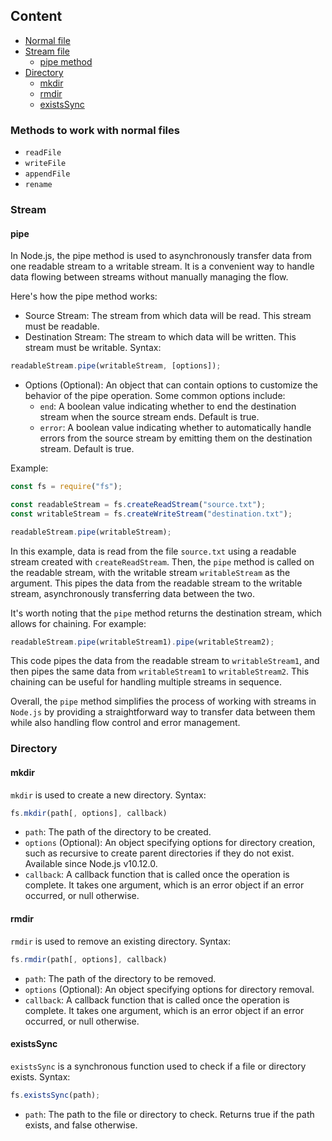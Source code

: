 ## Content

- [Normal file](#methods-to-work-with-normal-files)
- [Stream file](#stream)
  - [pipe method](#pipe)
- [Directory](#directory)
  - [mkdir](#mkdir)
  - [rmdir](#rmdir)
  - [existsSync](#existssync)

### Methods to work with normal files

- `readFile`
- `writeFile`
- `appendFile`
- `rename`

### Stream

#### pipe

In Node.js, the pipe method is used to asynchronously transfer data from one readable stream to a writable stream. It is a convenient way to handle data flowing between streams without manually managing the flow.

Here's how the pipe method works:

- Source Stream: The stream from which data will be read. This stream must be readable.
- Destination Stream: The stream to which data will be written. This stream must be writable.
  Syntax:

```js
readableStream.pipe(writableStream, [options]);
```

- Options (Optional): An object that can contain options to customize the behavior of the pipe operation. Some common options include:
  - `end`: A boolean value indicating whether to end the destination stream when the source stream ends. Default is true.
  - `error`: A boolean value indicating whether to automatically handle errors from the source stream by emitting them on the destination stream. Default is true.

Example:

```js
const fs = require("fs");

const readableStream = fs.createReadStream("source.txt");
const writableStream = fs.createWriteStream("destination.txt");

readableStream.pipe(writableStream);
```

In this example, data is read from the file `source.txt` using a readable stream created with `createReadStream`. Then, the `pipe` method is called on the readable stream, with the writable stream `writableStream` as the argument. This pipes the data from the readable stream to the writable stream, asynchronously transferring data between the two.

It's worth noting that the `pipe` method returns the destination stream, which allows for chaining. For example:

```js
readableStream.pipe(writableStream1).pipe(writableStream2);
```

This code pipes the data from the readable stream to `writableStream1`, and then pipes the same data from `writableStream1` to `writableStream2`. This chaining can be useful for handling multiple streams in sequence.

Overall, the `pipe` method simplifies the process of working with streams in `Node.js` by providing a straightforward way to transfer data between them while also handling flow control and error management.

### Directory

#### mkdir

`mkdir` is used to create a new directory.
Syntax:

```js
fs.mkdir(path[, options], callback)
```

- `path`: The path of the directory to be created.
- `options` (Optional): An object specifying options for directory creation, such as recursive to create parent directories if they do not exist. Available since Node.js v10.12.0.
- `callback`: A callback function that is called once the operation is complete. It takes one argument, which is an error object if an error occurred, or null otherwise.

#### rmdir

`rmdir` is used to remove an existing directory.
Syntax:

```js
fs.rmdir(path[, options], callback)
```

- `path`: The path of the directory to be removed.
- `options` (Optional): An object specifying options for directory removal.
- `callback`: A callback function that is called once the operation is complete. It takes one argument, which is an error object if an error occurred, or null otherwise.

#### existsSync

`existsSync` is a synchronous function used to check if a file or directory exists.
Syntax:

```js
fs.existsSync(path);
```

- `path`: The path to the file or directory to check.
  Returns true if the path exists, and false otherwise.
